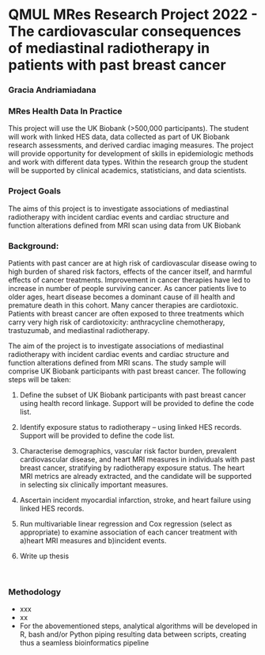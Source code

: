 # QMUL MRes Research Project 2022 -  The cardiovascular consequences of mediastinal radiotherapy in patients with past breast cancer
### Gracia Andriamiadana
### MRes Health Data In Practice

This project will use the UK Biobank (>500,000 participants). The student will work with linked HES data, data collected as part of UK Biobank research assessments, and derived cardiac imaging measures. 
The project will provide opportunity for development of skills in epidemiologic methods and work with different data types. Within the research group the student will be supported by clinical academics, statisticians, and data scientists.
<br/>

### Project Goals
The aims of this project is to investigate associations of mediastinal radiotherapy with incident cardiac events and cardiac structure and function alterations defined from MRI scan using data from UK Biobank

### Background: 
Patients with past cancer are at high risk of cardiovascular disease owing to high burden of shared risk factors, effects of the cancer itself, and harmful effects of cancer treatments. Improvement in cancer therapies have led to increase in number of people
surviving cancer. As cancer patients live to older ages, heart disease becomes a dominant cause of ill health and premature death in this cohort. Many cancer therapies are cardiotoxic. Patients with breast cancer are often exposed to three treatments which carry very high risk
of cardiotoxicity: anthracycline chemotherapy, trastuzumab, and mediastinal radiotherapy. 

The aim of the project is to investigate associations of mediastinal radiotherapy with incident cardiac events and cardiac structure and function alterations defined from MRI scans. The study sample will comprise UK Biobank participants with past breast cancer. The following
steps will be taken:
  1)  Define the subset of UK Biobank participants with past breast cancer using health record linkage. Support will be provided to define the code list.

  2)  Identify exposure status to radiotherapy – using linked HES records. Support will be provided to define the code list.

  3)  Characterise demographics, vascular risk factor burden, prevalent cardiovascular disease, and heart MRI measures in individuals with past breast cancer, stratifying by radiotherapy exposure status. The heart MRI metrics are already extracted, and the candidate will be 
  supported in selecting six clinically important measures.

  4)  Ascertain incident myocardial infarction, stroke, and heart failure using linked HES records.

  5)  Run multivariable linear regression and Cox regression (select as appropriate) to examine association of each cancer treatment with a)heart MRI measures and b)incident events.

  6)  Write up thesis
<br/>

### Methodology
*	xxx
*	xx 
*	For the abovementioned steps, analytical algorithms will be developed in R, bash and/or Python piping resulting data between scripts, creating thus a seamless bioinformatics pipeline
